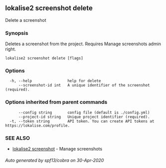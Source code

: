 ## lokalise2 screenshot delete

Delete a screenshot

### Synopsis

Deletes a screenshot from the project. Requires Manage screenshots admin right.

```
lokalise2 screenshot delete [flags]
```

### Options

```
  -h, --help                help for delete
      --screenshot-id int   A unique identifier of the screenshot (required).
```

### Options inherited from parent commands

```
      --config string       config file (default is ./config.yml)
      --project-id string   Unique project identifier (required).
  -t, --token string        API token. You can create API tokens at https://lokalise.com/profile.
```

### SEE ALSO

* [lokalise2 screenshot](lokalise2_screenshot.md)	 - Manage screenshots

###### Auto generated by spf13/cobra on 30-Apr-2020
